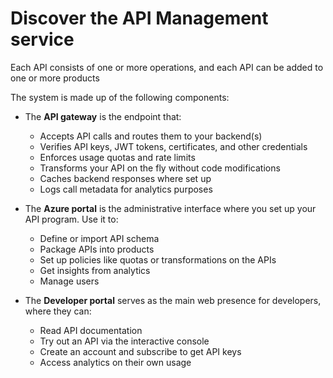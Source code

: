 # Discover the API Management service
Each API consists of one or more operations, and each API can be added to one or more products

The system is made up of the following components:
- The **API gateway** is the endpoint that:
  - Accepts API calls and routes them to your backend(s)
  - Verifies API keys, JWT tokens, certificates, and other credentials
  - Enforces usage quotas and rate limits
  - Transforms your API on the fly without code modifications
  - Caches backend responses where set up
  - Logs call metadata for analytics purposes

- The **Azure portal** is the administrative interface where you set up your API program. Use it to:
  - Define or import API schema
  - Package APIs into products
  - Set up policies like quotas or transformations on the APIs
  - Get insights from analytics
  - Manage users

- The **Developer portal** serves as the main web presence for developers, where they can:
  - Read API documentation
  - Try out an API via the interactive console
  - Create an account and subscribe to get API keys
  - Access analytics on their own usage